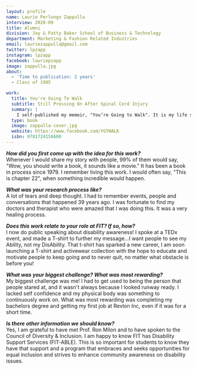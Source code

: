 ```yaml
---
layout: profile
name: Laurie Perlongo Zappulla
interview: 2020-09
title: Alumni
division: Jay & Patty Baker School of Business & Technology
department: Marketing & Fashion Related Industries
email: lauriezappulla@gmail.com
twitter: lpzapp
instagram: lpzapp
facebook: lauriepzapp
image: zappulla.jpg
about:
  - 'Time to publication: 2 years'
  - Class of 1985

work:
  title: You're Going To Walk
  subtitle: Still Pressing On After Spinal Cord Injury
  summary: |
    I self-published my memoir, "You’re Going to Walk". It is my life story about sustaining a Spinal Cord Injury in 1979, I was 18, and it was two weeks before I entered college. I jumped into a swimming pool and was instantly paralyzed. I share my trauma, my pain, and my survival in the pool that day and my survival since…it has been a 39-year journey of courage, hope and determination to "live" again. I also share my inner struggles of becoming "different." Talk about a "new normal", I quickly learned about being judged upon my appearance, and how people portrayed me as "only" disabled. I was still me, a girl with dreams of being a fashionista and working for a major design house, but the world in the '80s wasn’t ready for that. It is a story of personal change and overcoming obstacles. If you're someone needing encouragement, then my story of *NEVER GIVING UP* in the face of fierce odds will give you hope to go beyond what looks hopeless. You can do it! *SeeAbility!*
  type: book
  image: zappulla-cover.jpg
  website: https://www.facebook.com/YGTWALK
  isbn: 9781724158680
---
```

***How did you first come up with the idea for this work?***  
Whenever I would share my story with people, 99% of them would say, "Wow, you should write a book, it sounds like a movie." It has been a book in process since 1979. I remember living this work. I would often say, "This is chapter 22", when something incredible would happen.

***What was your research process like?***  
A lot of tears and deep thought. I had to remember events, people and conversations that happened 39 years ago. I was fortunate to find my doctors and therapist who were amazed that I was doing this. It was a very healing process.

***Does this work relate to your role at FIT? If so, how?***  
I now do public speaking about disability awareness! I spoke at a TEDx event, and made a T-shirt to further my message…I want people to see my Ability, not my DisAbility. That t-shirt has sparked a new career, I am soon launching a T-shirt and activewear collection with the hope to educate and motivate people to keep going and to never quit, no matter what obstacle is before you!

***What was your biggest challenge? What was most rewarding?***  
My biggest challenge was me! I had to get used to being the person that people stared at, and it wasn't always because I looked runway ready. I lacked self confidence and my physical body was something to continuously work on. What was most rewarding was completing my bachelors degree and getting my first job at Revlon Inc, even if it was for a short time.

***Is there other information we should know?***  
Yes, I am grateful to have met Prof. Ron Milon and to have spoken to the Council of Diversity & Inclusion.  I am happy to know FIT has Disability Support Services (FIT-ABLE).  This is so important for students to know they have that support and a program that embraces and seeks opportunities for equal inclusion and strives to enhance community awareness on disability issues.

